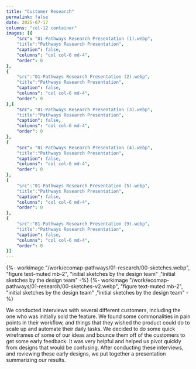 ```yaml
---
title: "Customer Research"
permalink: false
date: 2025-07-17
columns: "col-12 container"
images: [{
    "src": "01-Pathways Research Presentation (1).webp",
    "title":"Pathways Research Presentation",
    "caption": false,
    "columns": "col col-6 md-4",
    "order": 0
},
{
    "src":"01-Pathways Research Presentation (2).webp",
    "title":"Pathways Research Presentation",
    "caption": false,
    "columns": "col col-6 md-4",
    "order": 0
},{
    "src": "01-Pathways Research Presentation (3).webp",
    "title":"Pathways Research Presentation",
    "caption": false,
    "columns": "col col-6 md-4",
    "order": 0
},
{
    "src": "01-Pathways Research Presentation (4).webp",
    "title":"Pathways Research Presentation",
    "caption": false,
    "columns": "col col-6 md-4",
    "order": 0
},
{
    "src":"01-Pathways Research Presentation (5).webp",
    "title":"Pathways Research Presentation",
    "caption": false,
    "columns": "col col-6 md-4",
    "order": 0
},
{
    "src":"01-Pathways Research Presentation (9).webp",
    "title":"Pathways Research Presentation",
    "caption": false,
    "columns": "col col-6 md-4",
    "order": 0
}]
---
```

<div class="col col-12 sm-4 md-3 flex-column">

{%- workimage "/work/ecomap-pathways/01-research/00-sketches.webp", "figure text-muted mb-2", "initial sketches by the design team"  ,"initial sketches by the design team"  -%}
{%- workimage "/work/ecomap-pathways/01-research/00-sketches-v2.webp", "figure text-muted mb-2", "initial sketches by the design team"  ,"initial sketches by the design team"  -%}

</div>
<div class="col col-12 sm-6 md-7" >

We conducted interviews with several different customers, including the one who was initially sold the feature. We found some commonalities in pain points in their workflow, and things that they wished the product could do to scale up and automate their daily tasks.  We decided to do some quick wireframes of some of our ideas and bounce them off of the customers to get some early feedback. It was very helpful and  helped us pivot quickly from designs that would be confusing. After conducting these interviews, and reviewing these early designs, we put together a presentation summarizing our results.

</div>
